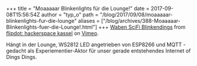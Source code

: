 +++
title = "Moaaaaar Blinkenlights für die Lounge!"
date = 2017-09-08T15:56:54Z
author = "typ_o"
path = "/blog/2017/09/08/moaaaaar-blinkenlights-fur-die-lounge"
aliases = ["/blog/archives/388-Moaaaaar-Blinkenlights-fuer-die-Lounge!.html"]
+++
[Waben SciFi Blinkendings](https://vimeo.com/232397395) from [flipdot:
hackerspace kassel](https://vimeo.com/flipdot) on
[Vimeo](https://vimeo.com).

Hängt in der Lounge, WS2812 LED angetrieben von ESP8266 und MQTT -
gedacht als Experiementier-Aktor für unser gerade entstehendes Internet
of Dings Dings.
